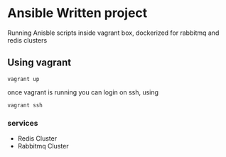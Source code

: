 # Ansible Written project

Running Anisble scripts inside vagrant box, dockerized for rabbitmq and redis clusters

## Using vagrant

```
vagrant up
```
once vagrant is running you can login on ssh, using
```
vagrant ssh
```
### services

- Redis Cluster
- Rabbitmq Cluster
